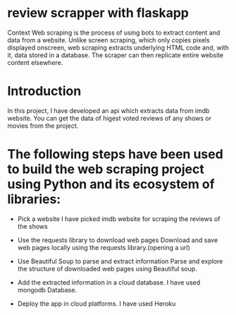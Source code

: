 ﻿# review scrapper with flaskapp
Context
Web scraping is the process of using bots to extract content and data from a website. Unlike screen scraping, which only copies pixels displayed onscreen, web scraping extracts underlying HTML code and, with it, data stored in a database. The scraper can then replicate entire website content elsewhere.

# Introduction
In this project, I have developed an api which extracts data from imdb website. You can get the data of higest voted reviews of any shows or movies from the project.


# The following steps have been used to build the web scraping project using Python and its ecosystem of libraries:

* Pick a website
 I have picked imdb website for scraping the reviews of the shows

* Use the requests library to download web pages
 Download and save web pages locally using the requests library.(opening a url)
 
* Use Beautiful Soup to parse and extract information
 Parse and explore the structure of downloaded web pages using Beautiful soup.

* Add the extracted information in a cloud database.
 I have used mongodb Database.
 
* Deploy the app in cloud platforms.
  I have used Heroku

